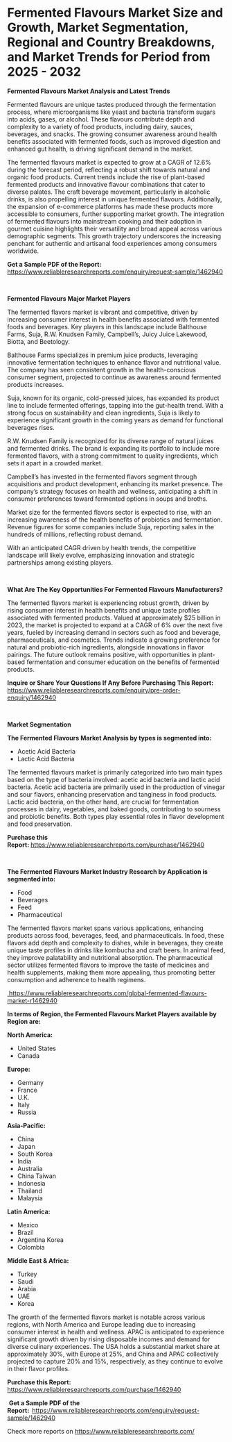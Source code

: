 <p><h1>Fermented Flavours Market Size and Growth, Market Segmentation, Regional and Country Breakdowns, and Market Trends for Period from 2025 -  2032</h1></p><p><strong>Fermented Flavours Market Analysis and Latest Trends</strong></p>
<p><p>Fermented flavours are unique tastes produced through the fermentation process, where microorganisms like yeast and bacteria transform sugars into acids, gases, or alcohol. These flavours contribute depth and complexity to a variety of food products, including dairy, sauces, beverages, and snacks. The growing consumer awareness around health benefits associated with fermented foods, such as improved digestion and enhanced gut health, is driving significant demand in the market.</p><p>The fermented flavours market is expected to grow at a CAGR of 12.6% during the forecast period, reflecting a robust shift towards natural and organic food products. Current trends include the rise of plant-based fermented products and innovative flavour combinations that cater to diverse palates. The craft beverage movement, particularly in alcoholic drinks, is also propelling interest in unique fermented flavours. Additionally, the expansion of e-commerce platforms has made these products more accessible to consumers, further supporting market growth. The integration of fermented flavours into mainstream cooking and their adoption in gourmet cuisine highlights their versatility and broad appeal across various demographic segments. This growth trajectory underscores the increasing penchant for authentic and artisanal food experiences among consumers worldwide.</p></p>
<p><strong>Get a Sample PDF of the Report:&nbsp;</strong> <a href="https://www.reliableresearchreports.com/enquiry/request-sample/1462940?utm_campaign=2251&utm_medium=2&utm_source=Github&utm_content=ia&utm_term=07042025&utm_id=fermented-flavours">https://www.reliableresearchreports.com/enquiry/request-sample/1462940</a></p>
<p>&nbsp;</p>
<p><strong>Fermented Flavours Major Market Players</strong></p>
<p><p>The fermented flavors market is vibrant and competitive, driven by increasing consumer interest in health benefits associated with fermented foods and beverages. Key players in this landscape include Balthouse Farms, Suja, R.W. Knudsen Family, Campbell’s, Juicy Juice Lakewood, Biotta, and Beetology.</p><p>Balthouse Farms specializes in premium juice products, leveraging innovative fermentation techniques to enhance flavor and nutritional value. The company has seen consistent growth in the health-conscious consumer segment, projected to continue as awareness around fermented products increases.</p><p>Suja, known for its organic, cold-pressed juices, has expanded its product line to include fermented offerings, tapping into the gut-health trend. With a strong focus on sustainability and clean ingredients, Suja is likely to experience significant growth in the coming years as demand for functional beverages rises. </p><p>R.W. Knudsen Family is recognized for its diverse range of natural juices and fermented drinks. The brand is expanding its portfolio to include more fermented flavors, with a strong commitment to quality ingredients, which sets it apart in a crowded market.</p><p>Campbell’s has invested in the fermented flavors segment through acquisitions and product development, enhancing its market presence. The company’s strategy focuses on health and wellness, anticipating a shift in consumer preferences toward fermented options in soups and broths.</p><p>Market size for the fermented flavors sector is expected to rise, with an increasing awareness of the health benefits of probiotics and fermentation. Revenue figures for some companies include Suja, reporting sales in the hundreds of millions, reflecting robust demand. </p><p>With an anticipated CAGR driven by health trends, the competitive landscape will likely evolve, emphasizing innovation and strategic partnerships among existing players.</p></p>
<p>&nbsp;</p>
<p><strong>What Are The Key Opportunities For Fermented Flavours Manufacturers?</strong></p>
<p><p>The fermented flavors market is experiencing robust growth, driven by rising consumer interest in health benefits and unique taste profiles associated with fermented products. Valued at approximately $25 billion in 2023, the market is projected to expand at a CAGR of 6% over the next five years, fueled by increasing demand in sectors such as food and beverage, pharmaceuticals, and cosmetics. Trends indicate a growing preference for natural and probiotic-rich ingredients, alongside innovations in flavor pairings. The future outlook remains positive, with opportunities in plant-based fermentation and consumer education on the benefits of fermented products.</p></p>
<p><strong>Inquire or Share Your Questions If Any Before Purchasing This Report:</strong> <a href="https://www.reliableresearchreports.com/enquiry/pre-order-enquiry/1462940?utm_campaign=2251&utm_medium=2&utm_source=Github&utm_content=ia&utm_term=07042025&utm_id=fermented-flavours">https://www.reliableresearchreports.com/enquiry/pre-order-enquiry/1462940</a></p>
<p>&nbsp;</p>
<p><strong>Market Segmentation</strong></p>
<p><strong>The Fermented Flavours Market Analysis by types is segmented into:</strong></p>
<p><ul><li>Acetic Acid Bacteria</li><li>Lactic Acid Bacteria</li></ul></p>
<p><p>The fermented flavours market is primarily categorized into two main types based on the type of bacteria involved: acetic acid bacteria and lactic acid bacteria. Acetic acid bacteria are primarily used in the production of vinegar and sour flavors, enhancing preservation and tanginess in food products. Lactic acid bacteria, on the other hand, are crucial for fermentation processes in dairy, vegetables, and baked goods, contributing to sourness and probiotic benefits. Both types play essential roles in flavor development and food preservation.</p></p>
<p><strong>Purchase this Report:&nbsp;</strong><a href="https://www.reliableresearchreports.com/purchase/1462940?utm_campaign=2251&utm_medium=2&utm_source=Github&utm_content=ia&utm_term=07042025&utm_id=fermented-flavours">https://www.reliableresearchreports.com/purchase/1462940</a></p>
<p>&nbsp;</p>
<p><strong>The Fermented Flavours Market Industry Research by Application is segmented into:</strong></p>
<p><ul><li>Food</li><li>Beverages</li><li>Feed</li><li>Pharmaceutical</li></ul></p>
<p><p>The fermented flavors market spans various applications, enhancing products across food, beverages, feed, and pharmaceuticals. In food, these flavors add depth and complexity to dishes, while in beverages, they create unique taste profiles in drinks like kombucha and craft beers. In animal feed, they improve palatability and nutritional absorption. The pharmaceutical sector utilizes fermented flavors to improve the taste of medicines and health supplements, making them more appealing, thus promoting better consumption and adherence to health regimens.</p></p>
<p><a href="https://www.reliableresearchreports.com/global-fermented-flavours-market-r1462940?utm_campaign=2251&utm_medium=2&utm_source=Github&utm_content=ia&utm_term=07042025&utm_id=fermented-flavours">&nbsp;https://www.reliableresearchreports.com/global-fermented-flavours-market-r1462940</a></p>
<p><strong>In terms of Region, the Fermented Flavours Market Players available by Region are:</strong></p>
<p>
    <p> <strong> North America: </strong>
        <ul>
            <li>United States</li>
            <li>Canada</li>
        </ul>
        </p> 
    <p> <strong> Europe: </strong>
        <ul>
            <li>Germany</li>
            <li>France</li>
            <li>U.K.</li>
            <li>Italy</li>
            <li>Russia</li>
        </ul>
        </p> 
    <p> <strong> Asia-Pacific: </strong>
        <ul>
            <li>China</li>
            <li>Japan</li>
            <li>South Korea</li>
            <li>India</li>
            <li>Australia</li>
            <li>China Taiwan</li>
            <li>Indonesia</li>
            <li>Thailand</li>
            <li>Malaysia</li>
        </ul>
        </p> 
    <p> <strong> Latin America: </strong>
        <ul>
            <li>Mexico</li>
            <li>Brazil</li>
            <li>Argentina Korea</li>
            <li>Colombia</li>
        </ul>
        </p> 
    <p> <strong> Middle East & Africa: </strong>
        <ul>
            <li>Turkey</li>
            <li>Saudi</li>
            <li>Arabia</li>
            <li>UAE</li>
            <li>Korea</li>
        </ul>
    </p>
    </p>
<p><p>The growth of the fermented flavors market is notable across various regions, with North America and Europe leading due to increasing consumer interest in health and wellness. APAC is anticipated to experience significant growth driven by rising disposable incomes and demand for diverse culinary experiences. The USA holds a substantial market share at approximately 30%, with Europe at 25%, and China and APAC collectively projected to capture 20% and 15%, respectively, as they continue to evolve in their flavor profiles.</p></p>
<p><strong>Purchase this Report: </strong><a href="https://www.reliableresearchreports.com/purchase/1462940?utm_campaign=2251&utm_medium=2&utm_source=Github&utm_content=ia&utm_term=07042025&utm_id=fermented-flavours">https://www.reliableresearchreports.com/purchase/1462940</a></p>
<p>&nbsp;<strong>Get a Sample PDF of the Report:&nbsp;&nbsp;</strong><a href="https://www.reliableresearchreports.com/enquiry/request-sample/1462940?utm_campaign=2251&utm_medium=2&utm_source=Github&utm_content=ia&utm_term=07042025&utm_id=fermented-flavours">https://www.reliableresearchreports.com/enquiry/request-sample/1462940</a></p>
<p><strong></strong></p>
<p>Check more reports on <a href="https://www.reliableresearchreports.com/?utm_campaign=2251&utm_medium=2&utm_source=Github&utm_content=ia&utm_term=07042025&utm_id=fermented-flavours">https://www.reliableresearchreports.com/</a></p>